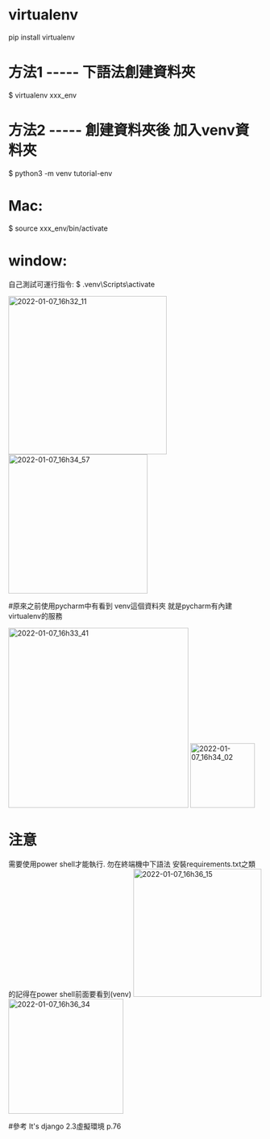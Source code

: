 # virtualenv

pip install virtualenv

# 方法1 ----- 下語法創建資料夾
$ virtualenv xxx_env

# 方法2 ----- 創建資料夾後 加入venv資料夾
$ python3 -m venv tutorial-env


# Mac:
$ source xxx_env/bin/activate

# window:
自己測試可運行指令:
$ .venv\Scripts\activate

<img width="314" alt="2022-01-07_16h32_11" src="https://user-images.githubusercontent.com/66947341/148515442-ab017d65-6e21-4925-a385-db3f7d6e4fcd.png">
<img width="276" alt="2022-01-07_16h34_57" src="https://user-images.githubusercontent.com/66947341/148515789-e26fb991-e623-4b80-a132-e0fd9de5fe2f.png">




#原來之前使用pycharm中有看到 venv這個資料夾 就是pycharm有內建virtualenv的服務

<img width="357" alt="2022-01-07_16h33_41" src="https://user-images.githubusercontent.com/66947341/148515623-c449aee0-08a8-48c5-9326-82f1e1b86bea.png">
<img width="128" alt="2022-01-07_16h34_02" src="https://user-images.githubusercontent.com/66947341/148515677-7cc2baa4-79b9-4539-8409-c3afa485617f.png">



# 注意
需要使用power shell才能執行. 勿在終端機中下語法
安裝requirements.txt之類的記得在power shell前面要看到(venv)
<img width="254" alt="2022-01-07_16h36_15" src="https://user-images.githubusercontent.com/66947341/148515963-082f53f0-c3c9-4256-9b1d-306cce3b9c0e.png">
<img width="228" alt="2022-01-07_16h36_34" src="https://user-images.githubusercontent.com/66947341/148515997-1cab7cfd-73e8-4746-ba91-e65d26aae61c.png">

#參考
It's django 2.3虛擬環境 p.76
